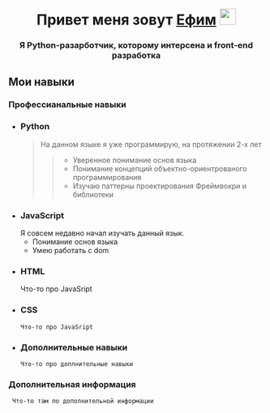 <h1 align="center">Привет меня зовут <a href="https://github.com/S1GHE" target="_blank">Ефим</a> 
<img src="https://github.com/blackcater/blackcater/raw/main/images/Hi.gif" height="32"/></h1>
<h3 align="center">Я Python-разарботчик, которому интерсена и front-end разработка</h3>

## Мои навыки
### Профессианальные навыки
* ### Python
  > На данном языке я уже программирую, на протяжении 2-х лет
  >> - Уверенное понимание основ языка
  >> - Понимание концепций объектно-ориентрованого программирования
  >> - Изучаю паттерны проектирования
  > Фреймвокри и библиотеки
* ### JavaScript
  Я совсем недавно начал изучать данный язык.
  - Понимание основ языка
  - Умею работать с dom
* ### HTML
  Что-то про JavaSript
* ### CSS
      Что-то про JavaSript
* ### Дополнительные навыки
      Что-то про доплнительные навыки
### Дополнительная информация
     Что-то там по дополнительной информации